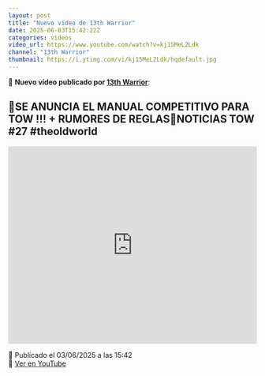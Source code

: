 ```yaml
---
layout: post
title: "Nuevo vídeo de 13th Warrior"
date: 2025-06-03T15:42:22Z
categories: videos
video_url: https://www.youtube.com/watch?v=kj15MeL2Ldk
channel: "13th Warrior"
thumbnail: https://i.ytimg.com/vi/kj15MeL2Ldk/hqdefault.jpg
---
```


🎥 **Nuevo vídeo publicado por [13th Warrior](https://www.youtube.com/channel/UCYOhXS04iLg68Sro80yF_1w)**:

## 🎲SE ANUNCIA EL MANUAL COMPETITIVO PARA TOW !!! + RUMORES DE REGLAS🎲NOTICIAS TOW #27 #theoldworld

<iframe width="100%" height="400" src="https://www.youtube.com/embed/kj15MeL2Ldk" frameborder="0" allowfullscreen></iframe>

📅 Publicado el 03/06/2025 a las 15:42  
🔗 [Ver en YouTube](https://www.youtube.com/watch?v=kj15MeL2Ldk)
